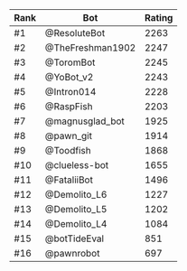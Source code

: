 Rank|Bot|Rating
---|---|---
#1|@ResoluteBot|2263
#2|@TheFreshman1902|2247
#3|@ToromBot|2245
#4|@YoBot_v2|2243
#5|@Intron014|2228
#6|@RaspFish|2203
#7|@magnusglad_bot|1925
#8|@pawn_git|1914
#9|@Toodfish|1868
#10|@clueless-bot|1655
#11|@FataliiBot|1496
#12|@Demolito_L6|1227
#13|@Demolito_L5|1202
#14|@Demolito_L4|1084
#15|@botTideEval|851
#16|@pawnrobot|697
